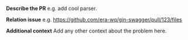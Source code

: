 **Describe the PR**
e.g. add cool parser.

**Relation issue**
e.g. https://github.com/era-wq/gin-swagger/pull/123/files

**Additional context**
Add any other context about the problem here.
